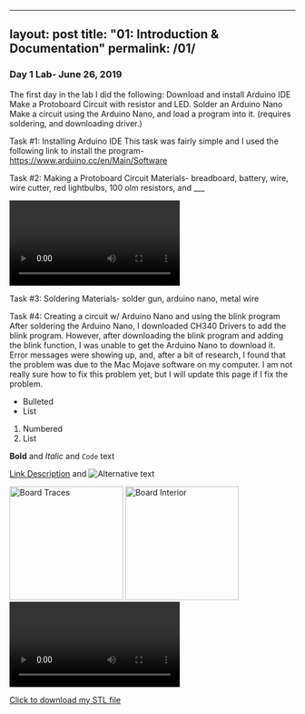 
---
layout: post
title:  "01: Introduction & Documentation"
permalink: /01/
---

### Day 1 Lab- June 26, 2019
The first day in the lab I did the following:
Download and install Arduino IDE 
Make a Protoboard Circuit with resistor and LED. 
Solder an Arduino Nano
Make a circuit using the Arduino Nano, and load a program into it. (requires soldering, and downloading driver.)


Task #1: Installing Arduino IDE
This task was fairly simple and I used the following link to install the program- https://www.arduino.cc/en/Main/Software

Task #2: Making a Protoboard Circuit
Materials- breadboard, battery, wire, wire cutter, red lightbulbs, 100 olm resistors, and ___


<video controls>
	<source src="IMG_0399.MOV" type="video/MOV">
</video>

Task #3: Soldering
Materials- solder gun, arduino nano, metal wire

Task #4: Creating a circuit w/ Arduino Nano and using the blink program
After soldering the Arduino Nano, I downloaded CH340 Drivers to add the blink program. However, after downloading the blink program and adding the blink function, I was unable to get the Arduino Nano to download it. Error messages were showing up, and, after a bit of research, I found that the problem was due to the Mac Mojave software on my computer. I am not really sure how to fix this problem yet, but I will update this page if I fix the problem.





- Bulleted
- List

1. Numbered
2. List

**Bold** and _Italic_ and `Code` text

<!-- You can include comments that will not be translated to HTML -->

<!-- You can include links and images in the following format: -->

[Link Description](url) and ![Alternative text](motor.jpg)


<!-- Or, you can also directly include HTML, for example to make a split image -->

<img src="board1.jpg" alt="Board Traces" style="height: 200px; max-width: 48%">
<img src="board2.jpg" alt="Board Interior" style="height: 200px; max-width: 48%">


<!-- You can also use HTML tags to include a video -->
<video controls>
	<source src="demo.mp4" type="video/mp4">
</video>

<!-- Or to add a download link to any (reasonably small) file in your permalink directory -->

<a href='cube.stl' download>Click to download my STL file</a>

